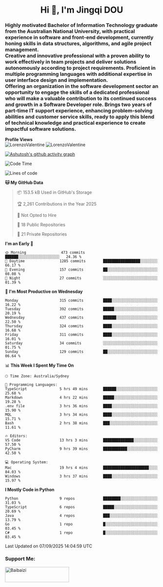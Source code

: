 <h1 align="center">Hi 👋, I'm Jingqi DOU</h1>
<h3 align="left">
Highly motivated Bachelor of Information Technology graduate from the Australian National University, with practical experience in software and front-end development, currently honing skills in data structures, algorithms, and agile project management. <br>
Creative and innovative professional with a proven ability to work effectively in team projects and deliver solutions autonomously according to project requirements. Proficient in multiple programming languages with additional expertise in user interface design and implementation. <br>
Offering an organization in the software development sector an opportunity to engage the skills of a dedicated professional who will make a valuable contribution to its continued success and growth in a Software Developer role. Brings two years of part-time IT support experience, enhancing problem-solving abilities and customer service skills, ready to apply this blend of technical knowledge and practical experience to create impactful software solutions. 
</h3>

**Profile Views**<br>
<img src="https://count.getloli.com/@LorenzoValentine?name=LorenzoValentine&theme=asoul&padding=7&offset=0&align=center&scale=2&pixelated=1&darkmode=auto&prefix=020315" alt="LorenzoValentine" theme="rule34" />
<img src="https://count.getloli.com/@LorenzoValentine?name=LorenzoValentine&theme=food&padding=7&offset=0&align=center&scale=2&pixelated=1&darkmode=auto&prefix=020315" alt="LorenzoValentine" theme="rule34" />

[![Ashutosh's github activity graph](https://github-readme-activity-graph.vercel.app/graph?username=LorenzoValentine&theme=rogue)](https://github.com/ashutosh00710/github-readme-activity-graph)

<!--START_SECTION:waka-->
![Code Time](http://img.shields.io/badge/Code%20Time-2%2C288%20hrs%2034%20mins-blue)

![Lines of code](https://img.shields.io/badge/From%20Hello%20World%20I%27ve%20Written-416.4%20thousand%20lines%20of%20code-blue)

**🐱 My GitHub Data** 

> 📦 153.5 kB Used in GitHub's Storage 
 > 
> 🏆 2,261 Contributions in the Year 2025
 > 
> 🚫 Not Opted to Hire
 > 
> 📜 18 Public Repositories 
 > 
> 🔑 21 Private Repositories 
 > 
**I'm an Early 🐤** 

```text
🌞 Morning                473 commits         ██████░░░░░░░░░░░░░░░░░░░   24.36 % 
🌆 Daytime                1285 commits        █████████████████░░░░░░░░   66.17 % 
🌃 Evening                157 commits         ██░░░░░░░░░░░░░░░░░░░░░░░   08.08 % 
🌙 Night                  27 commits          ░░░░░░░░░░░░░░░░░░░░░░░░░   01.39 % 
```
📅 **I'm Most Productive on Wednesday** 

```text
Monday                   315 commits         ████░░░░░░░░░░░░░░░░░░░░░   16.22 % 
Tuesday                  392 commits         █████░░░░░░░░░░░░░░░░░░░░   20.19 % 
Wednesday                437 commits         ██████░░░░░░░░░░░░░░░░░░░   22.50 % 
Thursday                 324 commits         ████░░░░░░░░░░░░░░░░░░░░░   16.68 % 
Friday                   311 commits         ████░░░░░░░░░░░░░░░░░░░░░   16.01 % 
Saturday                 34 commits          ░░░░░░░░░░░░░░░░░░░░░░░░░   01.75 % 
Sunday                   129 commits         ██░░░░░░░░░░░░░░░░░░░░░░░   06.64 % 
```


📊 **This Week I Spent My Time On** 

```text
🕑︎ Time Zone: Australia/Sydney

💬 Programming Languages: 
TypeScript               5 hrs 49 mins       ██████░░░░░░░░░░░░░░░░░░░   25.68 % 
Markdown                 4 hrs 22 mins       █████░░░░░░░░░░░░░░░░░░░░   19.28 % 
.env file                3 hrs 36 mins       ████░░░░░░░░░░░░░░░░░░░░░   15.90 % 
MQL                      3 hrs 34 mins       ████░░░░░░░░░░░░░░░░░░░░░   15.71 % 
Bash                     2 hrs 38 mins       ███░░░░░░░░░░░░░░░░░░░░░░   11.61 % 

🔥 Editors: 
VS Code                  13 hrs 3 mins       ██████████████░░░░░░░░░░░   57.50 % 
PyCharm                  9 hrs 39 mins       ███████████░░░░░░░░░░░░░░   42.50 % 

💻 Operating System: 
Mac                      19 hrs 4 mins       █████████████████████░░░░   84.03 % 
Windows                  3 hrs 37 mins       ████░░░░░░░░░░░░░░░░░░░░░   15.97 % 
```

**I Mostly Code in Python** 

```text
Python                   9 repos             ████████░░░░░░░░░░░░░░░░░   31.03 % 
TypeScript               6 repos             █████░░░░░░░░░░░░░░░░░░░░   20.69 % 
Java                     4 repos             ███░░░░░░░░░░░░░░░░░░░░░░   13.79 % 
Go                       1 repo              █░░░░░░░░░░░░░░░░░░░░░░░░   03.45 % 
C#                       1 repo              █░░░░░░░░░░░░░░░░░░░░░░░░   03.45 % 
```




 Last Updated on 07/09/2025 14:04:59 UTC
<!--END_SECTION:waka-->

<!-- [![willianrod's wakatime stats](https://github-readme-stats.vercel.app/api/wakatime?username=lorenzoval2050)](https://github.com/anuraghazra/github-readme-stats) -->


<h3 align="left">Support Me:</h3>
<p><a href="https://www.buymeacoffee.com/Baibaizi"> <img align="left" src="https://cdn.buymeacoffee.com/buttons/v2/default-yellow.png" height="50" width="210" alt="Baibaizi" /></a></p><br><br>
